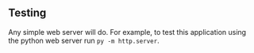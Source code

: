 ## Testing
Any simple web server will do. For example, to test this application using the python web server run ``py -m http.server``.
